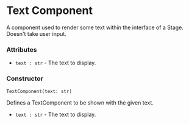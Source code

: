 # Text Component

A component used to render some text within the interface of a Stage. Doesn't take user input.

### Attributes
- `text : str` - The text to display.

### Constructor
`TextComponent(text: str)`

Defines a TextComponent to be shown with the given text.

- `text : str` - The text to display.